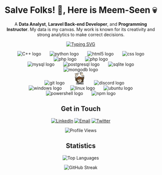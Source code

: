 <h1 align= "center"><b>Salve Folks! 👾, Here is Meem-Seen 💀</b></h1>
<div align= "center">
  
A **Data Analyst**, **Laravel Back-end Developer**, and **Programming Instructor**. My data is my canvas.
My work is known for its creativity and strong analytics to make correct decisions.



[![Typing SVG](https://readme-typing-svg.demolab.com?font=Aref+Ruqaa&size=40&pause=1000&color=00F737&center=true&vCenter=true&width=435&height=55&lines=%D9%85%D9%80%D9%8A%D9%80%D9%85+%D8%B3%D9%8A%D9%80%D9%86)](https://git.io/typing-svg)


</div>  

<div align="center" >
    <img width="20" />
    <img src="https://skillicons.dev/icons?i=cpp" height="70" alt="C++ logo"  />
    <img width="20" />
    <img src="https://skillicons.dev/icons?i=py" height="40" alt="python logo"  />
    <img width="20" />
    <img src="https://skillicons.dev/icons?i=html" height="40" alt="html5 logo"  />
    <img width="20" />
    <img src="https://skillicons.dev/icons?i=css" height="40" alt="css logo"  />
    <img width="20" />
    <img src="https://skillicons.dev/icons?i=php" height="40" alt="php logo"  />
    <img width="20" />
    <img src="https://skillicons.dev/icons?i=laravel" height="40" alt="php logo"  />
</div>
<div align="center">
    <img width="20" />
    <img src="https://skillicons.dev/icons?i=mysql" height="40" alt="mysql logo"  />
    <img width="20" />
    <img src="https://skillicons.dev/icons?i=postgres" height="40" alt="postgresql logo"  />
    <img width="20" />
    <img src="https://skillicons.dev/icons?i=sqlite" height="40" alt="sqlite logo"  />
    <img width="20" />
    <img src="https://skillicons.dev/icons?i=mongodb" height="40" alt="mongodb logo"/>
<div align="center">
    <img width="20" />
    <img src="https://skillicons.dev/icons?i=git" height="40" alt="git logo"/>
    <img width="20" />
    <img src="https://github.com/devicons/devicon/blob/master/icons/composer/composer-original.svg" height="40" alt="composer logo"/>
    <img width="20" />
    <img src="https://skillicons.dev/icons?i=discord" height="40" alt="discord logo"/>
</div>
<div align="center">
    <img width="20" />
    <img src="https://skillicons.dev/icons?i=windows" height="40" alt="windows logo"/>
    <img width="20" />
    <img src="https://skillicons.dev/icons?i=linux" height="40" alt="linux logo"/>
    <img width="20" />
    <img src="https://skillicons.dev/icons?i=ubuntu" height="40" alt="ubuntu logo"/>
    <img width="20" />
    <img src="https://skillicons.dev/icons?i=powershell" height="40" alt="powershell logo"/>
    <img width="20" />
    <img src="https://skillicons.dev/icons?i=npm" height="40" alt="npm logo"/>
</div>


## Get in Touch
[![LinkedIn](https://img.shields.io/badge/LinkedIn-0077B5?style=for-the-badge&logo=linkedin&logoColor=white)](https://www.linkedin.com/in/meemseen)
[![Email](https://img.shields.io/badge/Email-D14836?style=for-the-badge&logo=gmail&logoColor=white)](mailto:mohamedselim.div@gmail.com)
[![Twitter](https://img.shields.io/badge/Twitter-1DA1F2?style=for-the-badge&logo=twitter&logoColor=white)](https://x.com/MoHaMeDASeliM9)

![Profile Views](https://komarev.com/ghpvc/?username=Mohamedselim2&color=brightgreen)


## Statistics 
<!-- ![GitHub Stats](https://github-readme-stats.vercel.app/api?username=Mohamedselim2&show_icons=true&theme=radical)  -->

![Top Languages](https://github-readme-stats.vercel.app/api/top-langs/?username=Mohamedselim2&theme=vision-friendly-dark)


  <img src="https://github-readme-streak-stats.herokuapp.com/?user=Mohamedselim2&theme=vision-friendly-dark" alt="GitHub Streak" />

</div>
